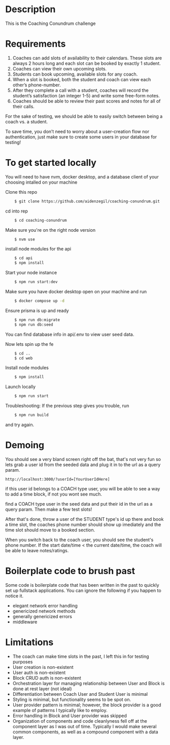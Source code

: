 # Description

This is the Coaching Conundrum challenge

# Requirements

1. Coaches can add slots of availability to their calendars. These slots are always 2 hours long and each slot can be booked by exactly 1 student.
2. Coaches can view their own upcoming slots.
3. Students can book upcoming, available slots for any coach.
4. When a slot is booked, both the student and coach can view each other’s phone-number.
5. After they complete a call with a student, coaches will record the student’s satisfaction (an integer 1-5) and write some free-form notes.
6. Coaches should be able to review their past scores and notes for all of their calls.

For the sake of testing, we should be able to easily switch between being a coach vs. a student.

To save time, you don’t need to worry about a user-creation flow nor authentication, just make sure to create some users in your database for testing!

# To get started locally

You will need to have nvm, docker desktop, and a database client of your choosing intalled on your machine

Clone this repo

```bash
    $ git clone https://github.com/aidenzegil/coaching-conundrum.git
```

cd into rep

```bash
    $ cd coaching-conundrum
```

Make sure you're on the right node version

```bash
    $ nvm use
```

install node modules for the api

```bash
    $ cd api
    $ npm install
```

Start your node instance

```bash
    $ npm run start:dev
```

Make sure you have docker desktop open on your machine and run

```bash
    $ docker compose up -d
```

Ensure prisma is up and ready

```bash
    $ npm run db:migrate
    $ npm run db:seed
```

You can find database info in api/.env to view user seed data.

Now lets spin up the fe

```bash
    $ cd ..
    $ cd web
```

Install node modules

```bash
    $ npm install
```

Launch locally

```bash
    $ npm run start
```

Troubleshooting:
If the previous step gives you trouble, run

```bash
    $ npm run build
```

and try again.

# Demoing

You should see a very bland screen right off the bat, that's not very fun so lets grab a user id from the seeded data and plug it in to the url as a query param.

```
http://localhost:3000/?userId=[YourUserIdHere]
```

if this user id belongs to a COACH type user, you will be able to see a way to add a time block, if not you wont see much.

find a COACH type user in the seed data and put their id in the url as a query param. Then make a few test slots!

After that's done, throw a user of the STUDENT type's id up there and book a time slot, the coaches phone number should show up imediately and the time slot should move to a booked section.

When you switch back to the coach user, you should see the student's phone number. If the start date/time < the current date/time, the coach will be able to leave notes/ratings.

# Boilerplate code to brush past

Some code is boilerplate code that has been written in the past to quickly set up fullstack applications. You can ignore the following if you happen to notice it.

- elegant network error handling
- genericized network methods
- generally genericized errors
- middleware

# Limitations

- The coach can make time slots in the past, I left this in for testing purposes
- User creation is non-existent
- User auth is non-existent
- Block CRUD auth is non-existent
- Orchestration layer for managing relationship between User and Block is done at rest layer (not ideal)
- Differentiation between Coach User and Student User is minimal
- Styling is minimal, but functionality seems to be spot on.
- User provider pattern is minimal; however, the block provider is a good example of patterns I typically like to employ.
- Error handling in Block and User provider was skipped
- Organization of components and code cleanlyness fell off at the component layer as I was out of time. Typically I would make several common components, as well as a compound component with a data layer.
